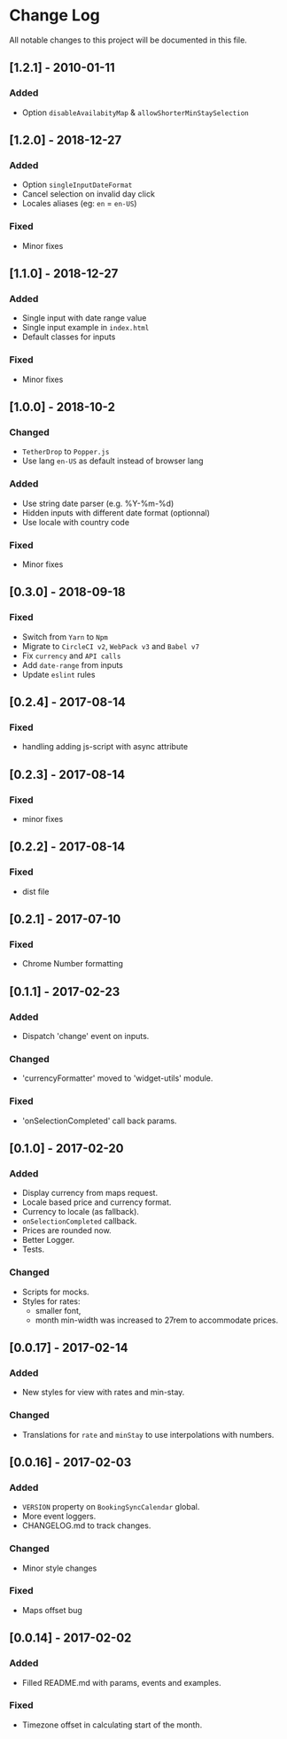 # Change Log
All notable changes to this project will be documented in this file.

## [1.2.1] - 2010-01-11
### Added
- Option `disableAvailabityMap` & `allowShorterMinStaySelection`


## [1.2.0] - 2018-12-27
### Added
- Option `singleInputDateFormat`
- Cancel selection on invalid day click
- Locales aliases (eg: `en` = `en-US`)
### Fixed
- Minor fixes

## [1.1.0] - 2018-12-27
### Added
- Single input with date range value
- Single input example in `index.html`
- Default classes for inputs
### Fixed
- Minor fixes

## [1.0.0] - 2018-10-2
### Changed
- `TetherDrop` to `Popper.js`
- Use lang `en-US` as default instead of browser lang
### Added
- Use string date parser (e.g. %Y-%m-%d)
- Hidden inputs with different date format (optionnal)
- Use locale with country code
### Fixed
- Minor fixes

## [0.3.0] - 2018-09-18
### Fixed
- Switch from `Yarn` to `Npm`
- Migrate to `CircleCI v2`, `WebPack v3` and `Babel v7`
- Fix `currency` and `API calls`
- Add `date-range` from inputs
- Update `eslint` rules

## [0.2.4] - 2017-08-14
### Fixed
- handling adding js-script with async attribute

## [0.2.3] - 2017-08-14
### Fixed
- minor fixes

## [0.2.2] - 2017-08-14
### Fixed
- dist file

## [0.2.1] - 2017-07-10
### Fixed
- Chrome Number formatting

## [0.1.1] - 2017-02-23
### Added
- Dispatch 'change' event on inputs.

### Changed
- 'currencyFormatter' moved to 'widget-utils' module.
### Fixed
- 'onSelectionCompleted' call back params.

## [0.1.0] - 2017-02-20
### Added
- Display currency from maps request.
- Locale based price and currency format.
- Currency to locale (as fallback).
- `onSelectionCompleted` callback.
- Prices are rounded now.
- Better Logger.
- Tests.

### Changed
- Scripts for mocks.
- Styles for rates: 
  - smaller font,
  - month min-width was increased to 27rem to accommodate prices.

## [0.0.17] - 2017-02-14
### Added
- New styles for view with rates and min-stay.

### Changed
- Translations for `rate` and `minStay` to use interpolations with numbers.

## [0.0.16] - 2017-02-03
### Added
- `VERSION` property on `BookingSyncCalendar` global.
- More event loggers.
- CHANGELOG.md to track changes.

### Changed
- Minor style changes

### Fixed
- Maps offset bug

## [0.0.14] - 2017-02-02
### Added
- Filled README.md with params, events and examples.

### Fixed
- Timezone offset in calculating start of the month.

